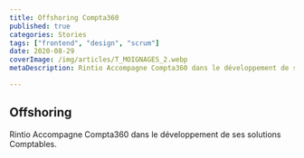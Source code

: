 ```yaml
---
title: Offshoring Compta360
published: true
categories: Stories
tags: ["frontend", "design", "scrum"]
date: 2020-08-29
coverImage: /img/articles/T_MOIGNAGES_2.webp
metaDescription: Rintio Accompagne Compta360 dans le développement de ses solutions Comptables.

---
```


## Offshoring 

Rintio Accompagne Compta360 dans le développement de ses solutions Comptables.
